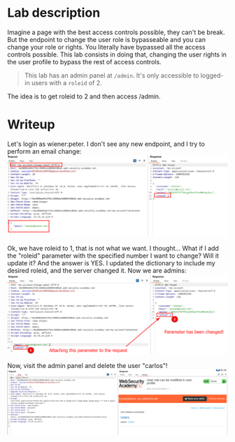 
# Lab description
Imagine a page with the best access controls possible, they can't be break.
But the endpoint to change the user role is bypasseable and you can change your role or rights.
You literally have bypassed all the access controls possible.
This lab consists in doing that, changing the user rights in the user profile to bypass the rest of access controls.

> This lab has an admin panel at `/admin`. It's only accessible to logged-in users with a `roleid` of 2.

The idea is to get roleid to 2 and then access /admin.

# Writeup
Let's login as wiener:peter. I don't see any new endpoint, and I try to perform an email change:
![](imgs/user_role_modification_in_user_profile.png)

Ok, we have roleid to 1, that is not what we want. I thought... What if I add the "roleid" parameter with the specified number I want to change? Will it update it? And the answer is YES. I updated the dictionary to include my desired roleid, and the server changed it. Now we are admins:
![](imgs/user_role_modification_in_user_profile-1.png)

Now, visit the admin panel and delete the user "carlos"!
![](imgs/user_role_modification_in_user_profile-2.png)
